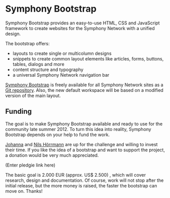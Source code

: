 # Symphony Bootstrap

Symphony Bootstrap provides an easy-to-use HTML, CSS and JavaScript framework to create websites for the Symphony Network with a unified design.

The bootstrap offers:

- layouts to create single or multicolumn designs
- snippets to create common layout elements like articles, forms, buttons, tables, dialogs and more
- content structure and typography
- a universal Symphony Network navigation bar

[Symphony Bootstrap](http://symphonycms.github.com/bootstrap/) is freely available for all Symphony Network sites as a [Git repository](https://github.com/symphonycms/bootstrap/). Also, the new default workspace will be based on a modified version of the main layout.

## Funding

The goal is to make Symphony Bootstrap available and ready to use for the community late summer 2012. To turn this idea into reality, Symphony Bootstrap depends on your help to fund the work.

[Johanna](http://getsymphony.com/get-involved/member/Johanna/) and [Nils Hörrmann](http://getsymphony.com/get-involved/member/nils/) are up for the challenge and willing to invest their time. If you like the idea of a bootstrap and want to support the project, a donation would be very much appreciated.

(Enter pledgie link here)

The basic goal is 2.000 EUR (approx. US$ 2.500) , which will cover research, design and documentation. Of course, work will not stop after the initial release, but the more money is raised, the faster the bootstrap can move on. Thanks!